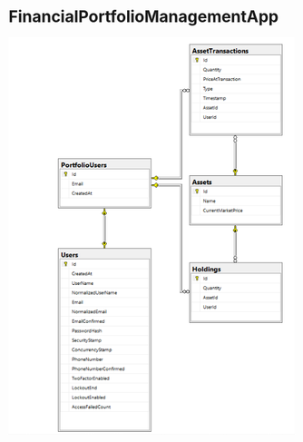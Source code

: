 # FinancialPortfolioManagementApp

<img src="https://github.com/emilti/FinancialPortfolioManagementApp/blob/1de9eea5a5e9f465424219c27225085c86ae30d8/Docs/DatabaseDiagram.png"/>
